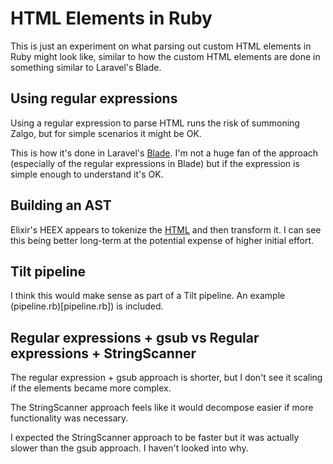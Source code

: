# HTML Elements in Ruby

This is just an experiment on what parsing out custom HTML elements in Ruby might look like, similar to how the custom HTML elements are done in something similar to Laravel's Blade.


## Using regular expressions

Using a regular expression to parse HTML runs the risk of summoning Zalgo, but for simple scenarios it might be OK.

This is how it's done in Laravel's [Blade][blade]. I'm not a huge fan of the approach (especially of the regular expressions in Blade) but if the expression is simple enough to understand it's OK.


## Building an AST

Elixir's HEEX appears to tokenize the [HTML][heex] and then transform it. I can see this being better long-term at the potential expense of higher initial effort.


## Tilt pipeline

I think this would make sense as part of a Tilt pipeline. An example (pipeline.rb)[pipeline.rb]) is included.


## Regular expressions + gsub vs Regular expressions + StringScanner

The regular expression + gsub approach is shorter, but I don't see it scaling if the elements became more complex.

The StringScanner approach feels like it would decompose easier if more functionality was necessary.

I expected the StringScanner approach to be faster but it was actually slower than the gsub approach. I haven't looked into why.


[blade]: https://github.com/laravel/framework/blob/769f00ba71de3b3cbbb271e9f34a019b584982c9/src/Illuminate/View/Compilers/ComponentTagCompiler.php#L104-L158
[heex]: https://github.com/phoenixframework/phoenix_live_view/blob/5ea624b5323e1f9791f4c056db223d952ecc3e0e/lib/phoenix_live_view/tokenizer.ex#L148-L156
